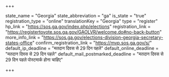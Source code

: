 +++

state_name = "Georgia"
state_abbreviation = "ga"
is_state = "true"
registration_type = "online"
translationKey = "Georgia"
type = "register"
hp_link = "https://sos.ga.gov/index.php/elections"
registration_link = "https://registertovote.sos.ga.gov/GAOLVR/welcome.do#no-back-button"
more_info_link = "https://sos.ga.gov/elections-division-georgia-secretary-states-office"
confirm_registration_link = "https://mvp.sos.ga.gov/s/"
default_ip_deadline = "मतदान दिवस से 29 दिन पहले"
default_online_deadline = "मतदान दिवस से 29 दिन पहले"
default_mail_postmarked_deadline = "मतदान दिवस से 29 दिन पहले पोस्टमार्क होना चाहिए"

+++